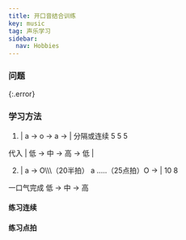 ```yaml
---
title: 开口音结合训练
key: music
tag: 声乐学习
sidebar:
  nav: Hobbies
---
```


### 问题

{:.error}

<!--more-->

### 学习方法

1. | a → o → a → | 分隔或连续
    5   5   5

代入 | 低 → 中 → 高 → 低 |

2. | a → O\\\\\（20半拍） a .....（25点拍）O → |
    10                                  8

 一口气完成 低 → 中 → 高

#### 练习连续


#### 练习点拍
